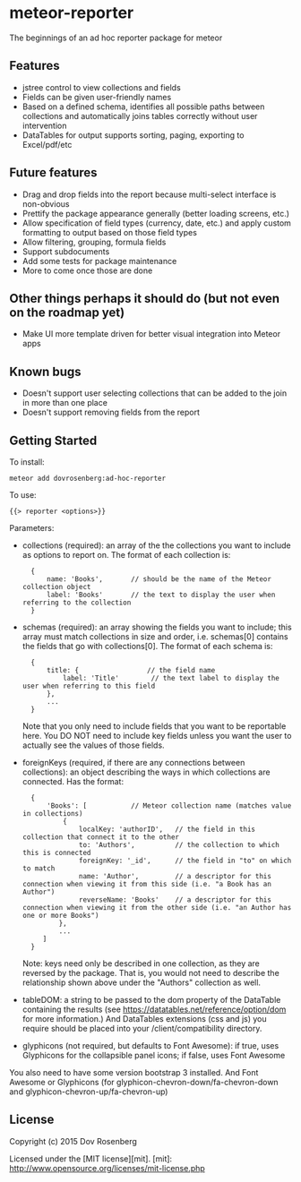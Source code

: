 # meteor-reporter

The beginnings of an ad hoc reporter package for meteor

## Features

* jstree control to view collections and fields
* Fields can be given user-friendly names
* Based on a defined schema, identifies all possible paths between collections and automatically joins tables correctly without user intervention
* DataTables for output supports sorting, paging, exporting to Excel/pdf/etc

## Future features
* Drag and drop fields into the report because multi-select interface is non-obvious
* Prettify the package appearance generally (better loading screens, etc.)
* Allow specification of field types (currency, date, etc.) and apply custom formatting to output based on those field types
* Allow filtering, grouping, formula fields
* Support subdocuments
* Add some tests for package maintenance
* More to come once those are done

## Other things perhaps it should do (but not even on the roadmap yet)
* Make UI more template driven for better visual integration into Meteor apps

## Known bugs
* Doesn't support user selecting collections that can be added to the join in more than one place
* Doesn't support removing fields from the report

## Getting Started

To install:

`meteor add dovrosenberg:ad-hoc-reporter`

To use:

    {{> reporter <options>}}

Parameters:
* collections (required): an array of the the collections you want to include as options to report on.  The format of each collection is:

        {
            name: 'Books',       // should be the name of the Meteor collection object
            label: 'Books'       // the text to display the user when referring to the collection
        }

* schemas (required): an array showing the fields you want to include; this array must match collections in size and order, i.e. schemas[0] contains the fields that go with collections[0].  The format of each schema is:

        {
            title: {                 // the field name
                label: 'Title'        // the text label to display the user when referring to this field
            },
            ...
        }

   Note that you only need to include fields that you want to be reportable here.  You DO NOT need to include key fields unless you want the user to actually see the values of those fields.
* foreignKeys (required, if there are any connections between collections): an object describing the ways in which collections are connected.  Has the format:

        {
            'Books': [           // Meteor collection name (matches value in collections)
                {
                    localKey: 'authorID',   // the field in this collection that connect it to the other
                    to: 'Authors',          // the collection to which this is connected
                    foreignKey: '_id',      // the field in "to" on which to match
                    name: 'Author',         // a descriptor for this connection when viewing it from this side (i.e. "a Book has an Author")
                    reverseName: 'Books'    // a descriptor for this connection when viewing it from the other side (i.e. "an Author has one or more Books")
               },
               ...
           ]
        }

   Note: keys need only be described in one collection, as they are reversed by the package.  That is, you would not need to describe the relationship shown above under the "Authors" collection as well.  
* tableDOM: a string to be passed to the dom property of the DataTable containing the results (see https://datatables.net/reference/option/dom for more information.)  And DataTables extensions (css and js) you require should be placed into your /client/compatibility directory.
* glyphicons (not required, but defaults to Font Awesome): if true, uses Glyphicons for the collapsible panel icons; if false, uses Font Awesome

You also need to have some version bootstrap 3 installed.  And Font Awesome or Glyphicons (for glyphicon-chevron-down/fa-chevron-down and  glyphicon-chevron-up/fa-chevron-up)


## License
Copyright (c) 2015 Dov Rosenberg

Licensed under the [MIT license][mit].
[mit]: http://www.opensource.org/licenses/mit-license.php
